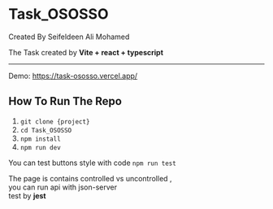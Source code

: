 # Task_OSOSSO
Created By Seifeldeen Ali Mohamed

<p>The Task created by <strong> Vite + react + typescript </strong></p>
<hr />

Demo: https://task-ososso.vercel.app/

<h2>How To Run The Repo</h2>
<ol>
  <li><code>git clone {project}</code></li>
  <li><code>cd Task_OSOSSO</code></li>
  <li><code>npm install</code></li>
  <li><code>npm run dev</code></li>
</ol>

<p>You can test buttons style with code <code>npm run test</code></p>

<p>The page is contains controlled vs uncontrolled ,<br /> you can run api with json-server <br> test by <strong>jest</strong></p>
